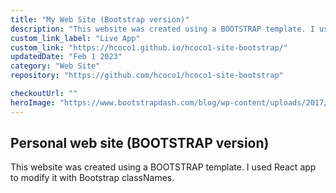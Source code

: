 ```yaml
---
title: "My Web Site (Bootstrap version)"
description: "This website was created using a BOOTSTRAP template. I used React app to modify it with Bootstrap classNames."
custom_link_label: "Live App"
custom_link: "https://hcoco1.github.io/hcoco1-site-bootstrap/"
updatedDate: "Feb 1 2023"
category: "Web Site"
repository: "https://github.com/hcoco1/hcoco1-site-bootstrap"

checkoutUrl: ""
heroImage: "https://www.bootstrapdash.com/blog/wp-content/uploads/2017/08/bootstrap-4-beta-whats-new.jpg"
---
```


## Personal web site (BOOTSTRAP version)
This website was created using a BOOTSTRAP template. I used React app to modify it with Bootstrap classNames. 
